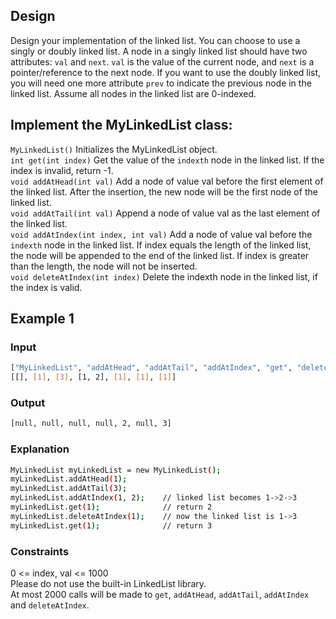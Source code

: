 ## Design

Design your implementation of the linked list. You can choose to use a singly or doubly linked list.
A node in a singly linked list should have two attributes: `val` and `next`. `val` is the value of the current node, and `next` is a pointer/reference to the next node.
If you want to use the doubly linked list, you will need one more attribute `prev` to indicate the previous node in the linked list. Assume all nodes in the linked list are 0-indexed.

## Implement the MyLinkedList class:

`MyLinkedList()` Initializes the MyLinkedList object.  
`int get(int index)` Get the value of the `indexth` node in the linked list. If the index is invalid, return -1.  
`void addAtHead(int val)` Add a node of value val before the first element of the linked list. After the insertion, the new node will be the first node of the linked list.  
`void addAtTail(int val)` Append a node of value val as the last element of the linked list.  
`void addAtIndex(int index, int val)` Add a node of value val before the `indexth` node in the linked list. If index equals the length of the linked list, the node will be appended to the end of the linked list. If index is greater than the length, the node will not be inserted.  
`void deleteAtIndex(int index)` Delete the indexth node in the linked list, if the index is valid.

## Example 1

### Input
```bash
["MyLinkedList", "addAtHead", "addAtTail", "addAtIndex", "get", "deleteAtIndex", "get"]
[[], [1], [3], [1, 2], [1], [1], [1]]
```
### Output
```bash
[null, null, null, null, 2, null, 3]
```

### Explanation
```bash
MyLinkedList myLinkedList = new MyLinkedList();  
myLinkedList.addAtHead(1);  
myLinkedList.addAtTail(3);  
myLinkedList.addAtIndex(1, 2);    // linked list becomes 1->2->3  
myLinkedList.get(1);              // return 2  
myLinkedList.deleteAtIndex(1);    // now the linked list is 1->3  
myLinkedList.get(1);              // return 3  
```

### Constraints

0 <= index, val <= 1000  
Please do not use the built-in LinkedList library.  
At most 2000 calls will be made to `get`, `addAtHead`, `addAtTail`, `addAtIndex` and `deleteAtIndex`.